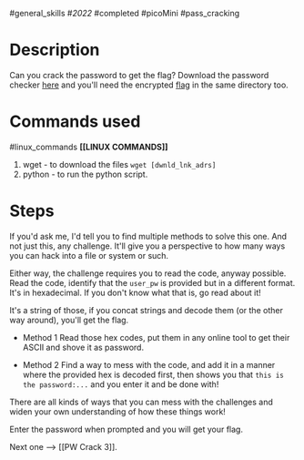 #general_skills #_2022_ #completed #picoMini #pass_cracking

# Description
Can you crack the password to get the flag? Download the password checker [here](https://artifacts.picoctf.net/c/13/level2.py) and you'll need the encrypted [flag](https://artifacts.picoctf.net/c/13/level2.flag.txt.enc) in the same directory too.

# Commands used
#linux_commands  **[[LINUX COMMANDS]]**
1. wget - to download the files `wget [dwnld_lnk_adrs]`
2. python - to run the python script.

# Steps
If you'd ask me, I'd tell you to find multiple methods to solve this one. And not just this, any challenge. It'll give you a perspective to how many ways you can hack into a file or system or such.

Either way, the challenge requires you to read the code, anyway possible.
Read the code, identify that the `user_pw` is provided but in a different format. It's in hexadecimal. If you don't know what that is, go read about it!

It's a string of those, if you concat strings and decode them (or the other way around), you'll get the flag.

- Method 1
 Read those hex codes, put them in any online tool to get their ASCII and shove it as password.

- Method 2
Find a way to mess with the code, and add it in a manner where the provided hex is decoded first, then shows you that `this is the password:...` and you enter it and be done with!

There are all kinds of ways that you can mess with the challenges and widen your own understanding of how these things work!

Enter the password when prompted and you will get your flag.

Next one --> [[PW Crack 3]].